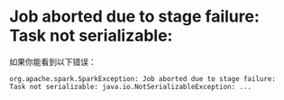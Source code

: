 # Job aborted due to stage failure: Task not serializable:

如果你能看到以下错误：

```
org.apache.spark.SparkException: Job aborted due to stage failure: Task not serializable: java.io.NotSerializableException: ...
```